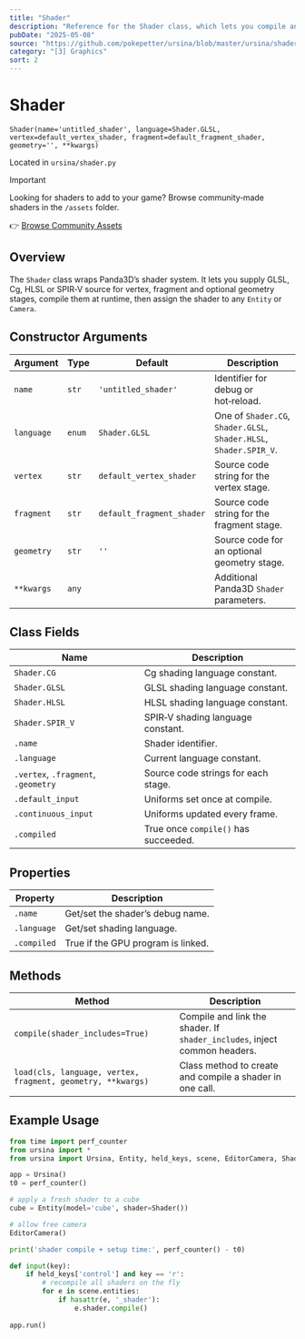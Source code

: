 ```yaml
---
title: "Shader"
description: "Reference for the Shader class, which lets you compile and apply custom GPU shaders (vertex, fragment, geometry) in Ursina."
pubDate: "2025-05-08"
source: "https://github.com/pokepetter/ursina/blob/master/ursina/shader.py"
category: "[3] Graphics"
sort: 2
---
```


# Shader

`Shader(name='untitled_shader', language=Shader.GLSL, vertex=default_vertex_shader, fragment=default_fragment_shader, geometry='', **kwargs)`

Located in `ursina/shader.py`

> [!IMPORTANT]
> Looking for shaders to add to your game? Browse community‑made shaders in the `/assets` folder.
>
>👉 [Browse Community Assets](/assets)

## Overview

The `Shader` class wraps Panda3D’s shader system. It lets you supply GLSL, Cg, HLSL or SPIR‑V source for vertex, fragment and optional geometry stages, compile them at runtime, then assign the shader to any `Entity` or `Camera`.

## Constructor Arguments

| Argument    | Type    | Default                           | Description                                                 |
|-------------|---------|-----------------------------------|-------------------------------------------------------------|
| `name`      | `str`   | `'untitled_shader'`               | Identifier for debug or hot‑reload.                         |
| `language`  | `enum`  | `Shader.GLSL`                     | One of `Shader.CG`, `Shader.GLSL`, `Shader.HLSL`, `Shader.SPIR_V`. |
| `vertex`    | `str`   | `default_vertex_shader`           | Source code string for the vertex stage.                    |
| `fragment`  | `str`   | `default_fragment_shader`         | Source code string for the fragment stage.                  |
| `geometry`  | `str`   | `''`                              | Source code for an optional geometry stage.                 |
| `**kwargs`  | `any`   |                                   | Additional Panda3D `Shader` parameters.                     |

## Class Fields

| Name              | Description                                                  |
|-------------------|--------------------------------------------------------------|
| `Shader.CG`       | Cg shading language constant.                                |
| `Shader.GLSL`     | GLSL shading language constant.                              |
| `Shader.HLSL`     | HLSL shading language constant.                              |
| `Shader.SPIR_V`   | SPIR‑V shading language constant.                            |
| `.name`           | Shader identifier.                                           |
| `.language`       | Current language constant.                                   |
| `.vertex`, `.fragment`, `.geometry` | Source code strings for each stage.         |
| `.default_input`  | Uniforms set once at compile.                                |
| `.continuous_input` | Uniforms updated every frame.                              |
| `.compiled`       | True once `compile()` has succeeded.                         |

## Properties

| Property         | Description                                            |
|------------------|--------------------------------------------------------|
| `.name`          | Get/set the shader’s debug name.                      |
| `.language`      | Get/set shading language.                             |
| `.compiled`      | True if the GPU program is linked.                     |

## Methods

| Method                                              | Description                                                         |
|-----------------------------------------------------|---------------------------------------------------------------------|
| `compile(shader_includes=True)`                     | Compile and link the shader. If `shader_includes`, inject common headers. |
| `load(cls, language, vertex, fragment, geometry, **kwargs)` | Class method to create and compile a shader in one call.            |

## Example Usage

```python
from time import perf_counter
from ursina import *
from ursina import Ursina, Entity, held_keys, scene, EditorCamera, Shader

app = Ursina()
t0 = perf_counter()

# apply a fresh shader to a cube
cube = Entity(model='cube', shader=Shader())

# allow free camera
EditorCamera()

print('shader compile + setup time:', perf_counter() - t0)

def input(key):
    if held_keys['control'] and key == 'r':
        # recompile all shaders on the fly
        for e in scene.entities:
            if hasattr(e, '_shader'):
                e.shader.compile()
        
app.run()
